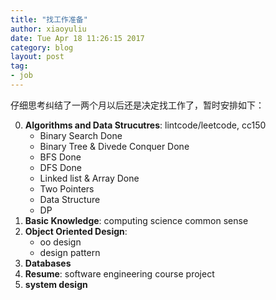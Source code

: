 ```yaml
---
title: "找工作准备"
author: xiaoyuliu
date: Tue Apr 18 11:26:15 2017
category: blog
layout: post
tag:
- job
---
```


仔细思考纠结了一两个月以后还是决定找工作了，暂时安排如下：

0. **Algorithms and Data Strucutres**: lintcode/leetcode, cc150
    - Binary Search <span class="evidence">Done</span>
    - Binary Tree & Divede Conquer <span class="evidence">Done</span>
    - BFS <span class="evidence">Done</span>
    - DFS <span class="evidence">Done</span>
    - Linked list & Array <span class="evidence">Done</span>
    - Two Pointers
    - Data Structure
    - DP
1. **Basic Knowledge**: computing science common sense
2. **Object Oriented Design**: 
    - oo design
    - design pattern
3. **Databases**
4. **Resume**: software engineering course project
5. **system design**